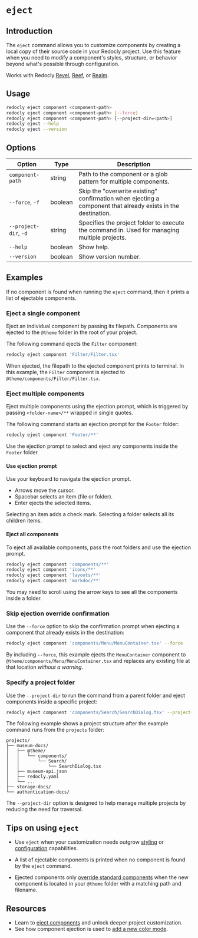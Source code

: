 # `eject`

## Introduction

The `eject` command allows you to customize components by creating a local copy of their source code in your Redocly project.
Use this feature when you need to modify a component's styles, structure, or behavior beyond what's possible through configuration.

Works with Redocly [Revel](https://redocly.com/revel), [Reef](https://redocly.com/reef), or [Realm](https://redocly.com/realm).

## Usage

```bash
redocly eject component <component-path>
redocly eject component <component-path> [--force]
redocly eject component <component-path> [--project-dir=<path>]
redocly eject --help
redocly eject --version
```

## Options

| Option                | Type    | Description                                                                                                  |
| --------------------- | ------- | ------------------------------------------------------------------------------------------------------------ |
| `component-path`      | string  | Path to the component or a glob pattern for multiple components.                                             |
| `--force`, `-f`       | boolean | Skip the "overwrite existing" confirmation when ejecting a component that already exists in the destination. |
| `--project-dir`, `-d` | string  | Specifies the project folder to execute the command in. Used for managing multiple projects.                 |
| `--help`              | boolean | Show help.                                                                                                   |
| `--version`           | boolean | Show version number.                                                                                         |

## Examples

If no component is found when running the `eject` command, then it prints a list of ejectable components.

### Eject a single component

Eject an individual component by passing its filepath.
Components are ejected to the `@theme` folder in the root of your project.

The following command ejects the `Filter` component:

```bash
redocly eject component 'Filter/Filter.tsx'
```

When ejected, the filepath to the ejected component prints to terminal.
In this example, the `Filter` component is ejected to `@theme/components/Filter/Filter.tsx`.

### Eject multiple components

Eject multiple components using the ejection prompt, which is triggered by passing `<folder-name>/**` wrapped in single quotes.

The following command starts an ejection prompt for the `Footer` folder:

```bash
redocly eject component 'Footer/**'
```

Use the ejection prompt to select and eject any components inside the `Footer` folder.

#### Use ejection prompt

Use your keyboard to navigate the ejection prompt.

- Arrows move the cursor.
- Spacebar selects an item (file or folder).
- Enter ejects the selected items.

Selecting an item adds a check mark.
Selecting a folder selects all its children items.

#### Eject all components

To eject all available components, pass the root folders and use the ejection prompt.

```bash
redocly eject component 'components/**'
redocly eject component 'icons/**'
redocly eject component 'layouts/**'
redocly eject component 'markdoc/**'
```

You may need to scroll using the arrow keys to see all the components inside a folder.

### Skip ejection override confirmation

Use the `--force` option to skip the confirmation prompt when ejecting a component that already exists in the destination:

```bash
redocly eject component 'components/Menu/MenuContainer.tsx' --force
```

By including `--force`, this example ejects the `MenuContainer` component to `@theme/components/Menu/MenuContainer.tsx` and replaces any existing file at that location _without a warning_.

### Specify a project folder

Use the `--project-dir` to run the command from a parent folder and eject components inside a specific project:

```bash
redocly eject component 'components/Search/SearchDialog.tsx' --project-dir='museum-docs'
```

The following example shows a project structure after the example command runs from the `projects` folder:

```treeview
projects/
├── museum-docs/
│   ├── @theme/
│   │   └── components/
│   │       └── Search/
│   │           └── SearchDialog.tsx
│   ├── museum-api.json
│   ├── redocly.yaml
│   └── ...
├── storage-docs/
└── authentication-docs/
```

The `--project-dir` option is designed to help manage multiple projects by reducing the need for traversal.

## Tips on using `eject`

- Use `eject` when your customization needs outgrow [styling](https://redocly.com/docs/realm/style/how-to/customize-styles) or [configuration](https://redocly.com/docs/realm/config) capabilities.

- A list of ejectable components is printed when no component is found by the `eject` command.

- Ejected components only [override standard components](https://redocly.com/docs/realm/extend/how-to/eject-components#override-core-components) when the new component is located in your `@theme` folder with a matching path and filename.

## Resources

- Learn to [eject components](https://redocly.com/docs/realm/extend/how-to/eject-components) and unlock deeper project customization.
- See how component ejection is used to [add a new color mode](https://redocly.com/docs/realm/extend/how-to/add-color-mode).
